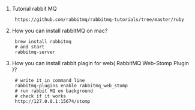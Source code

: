 1. Tutorial rabbit MQ

        https://github.com/rabbitmq/rabbitmq-tutorials/tree/master/ruby
1. How you can install rabbitMQ on mac?
    
        brew install rabbitmq
        # and start
        rabbitmq-server
2. How you can install rabbit plagin for web( RabbitMQ Web-Stomp Plugin )?
        
        # write it in command line
        rabbitmq-plugins enable rabbitmq_web_stomp
        # run rabbit MQ on background
        # check if it works
        http://127.0.0.1:15674/stomp
 
